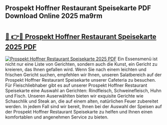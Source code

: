 ## Prospekt Hoffner Restaurant Speisekarte PDF Download Online 2025 ma9rm

# <h2><a href="http://gc7v4w.nevu.top/?p=Prospekt+Hoffner+Restaurant+Speisekarte">🔗 👉🔴 Prospekt Hoffner Restaurant Speisekarte 2025 PDF</a></h2>

[![Prospekt Hoffner Restaurant Speisekarte 2025 PDF](https://i.imgur.com/dBaPXMq.png)](http://gc7v4w.nevu.top/?p=Prospekt+Hoffner+Restaurant+Speisekarte)
Ein Essensmenü ist nicht nur eine Liste von Gerichten, sondern auch die Kunst, ein Gericht zu kreieren, das Ihnen gefallen wird. Wenn Sie nach einem leichten und frischen Gericht suchen, empfehlen wir Ihnen, unseren Salatbereich auf der Prospekt Hoffner Restaurant Speisekarte unserer Cafeteria zu besuchen. Für Fleischliebhaber gibt es auf unserer Prospekt Hoffner Restaurant Speisekarte eine Auswahl an Gerichten: Rindfleisch, Schweinefleisch, Huhn und Fisch. Unseren Auserwählten bieten wir exquisite Gerichte wie Schaschlik und Steak an, die auf einem alten, natürlichen Feuer zubereitet werden. In jedem Fall sind wir bereit, Ihnen bei der Auswahl der Speisen auf der Prospekt Hoffner Restaurant Speisekarte zu helfen und Ihnen einen komfortablen und angenehmen Service zu bieten.
